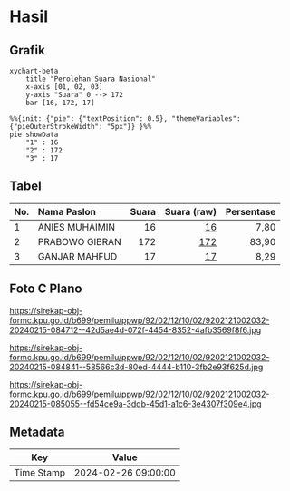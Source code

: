 # Hasil

## Grafik

```mermaid
xychart-beta
    title "Perolehan Suara Nasional"
    x-axis [01, 02, 03]
    y-axis "Suara" 0 --> 172
    bar [16, 172, 17]
```

```mermaid
%%{init: {"pie": {"textPosition": 0.5}, "themeVariables": {"pieOuterStrokeWidth": "5px"}} }%%
pie showData
    "1" : 16
    "2" : 172
    "3" : 17
```

## Tabel

| No. | Nama Paslon    | Suara | Suara (raw) | Persentase |
|:--- |:-------------- | -----:| -----------:| ----------:|
| 1   | ANIES MUHAIMIN | 16    | [16][p-1]   | 7,80       |
| 2   | PRABOWO GIBRAN | 172   | [172][p-2]  | 83,90      |
| 3   | GANJAR MAHFUD  | 17    | [17][p-3]   | 8,29       |


[p-1]: https://github.com/gigit-pemilu/pemilu-2024/blob/main/pilpres/hitung-suara/sub/92-papua-barat/sub/02-manokwari/sub/12-manokwari-barat/sub/1002-sanggeng/sub/032-tps/sub/paslon-1.txt
[p-2]: https://github.com/gigit-pemilu/pemilu-2024/blob/main/pilpres/hitung-suara/sub/92-papua-barat/sub/02-manokwari/sub/12-manokwari-barat/sub/1002-sanggeng/sub/032-tps/sub/paslon-2.txt
[p-3]: https://github.com/gigit-pemilu/pemilu-2024/blob/main/pilpres/hitung-suara/sub/92-papua-barat/sub/02-manokwari/sub/12-manokwari-barat/sub/1002-sanggeng/sub/032-tps/sub/paslon-3.txt

## Foto C Plano

https://sirekap-obj-formc.kpu.go.id/b699/pemilu/ppwp/92/02/12/10/02/9202121002032-20240215-084712--42d5ae4d-072f-4454-8352-4afb3569f8f6.jpg

https://sirekap-obj-formc.kpu.go.id/b699/pemilu/ppwp/92/02/12/10/02/9202121002032-20240215-084841--58566c3d-80ed-4444-b110-3fb2e93f625d.jpg

https://sirekap-obj-formc.kpu.go.id/b699/pemilu/ppwp/92/02/12/10/02/9202121002032-20240215-085055--fd54ce9a-3ddb-45d1-a1c6-3e4307f309e4.jpg


## Metadata

| Key        | Value               |
| ---------- | ------------------- |
| Time Stamp | 2024-02-26 09:00:00 |



